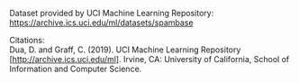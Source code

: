 Dataset provided by UCI Machine Learning Repository:
https://archive.ics.uci.edu/ml/datasets/spambase

Citations:
<br>
Dua, D. and Graff, C. (2019). UCI Machine Learning Repository [http://archive.ics.uci.edu/ml]. Irvine, CA: University of California, School of Information and Computer Science.
